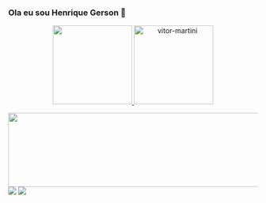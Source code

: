 ### Ola eu sou Henrique Gerson 👋
<div align="center">
  <a href="https://github.com/henricone2005">
  <img height="160em" src="https://github-readme-stats.vercel.app/api?username=henricone2005&show_icons=true&theme=gruvbox&include_all_commits=true&count_private=true"/>
  <img height="160em" src="https://github-readme-streak-stats.herokuapp.com/?user=henricone2005&theme=gruvbox" alt="vitor-martini" /></p>
  <img height="150em" width="3000em" src="https://github-readme-stats.vercel.app/api/top-langs/?username=henricone2005&layout=compact&langs_count=7&theme=gruvbox"/>
</div>




<div> 
  <a href = "henriquegc.correia@hotmail.com"><img src="https://img.shields.io/badge/Microsoft_Outlook-0078D4?style=for-the-badge&logo=microsoft-outlook&logoColor=white" target="_blank"></a>
  <a href="https://www.linkedin.com/in/henrique-correia-b9b615204/" target="_blank"><img src="https://img.shields.io/badge/-LinkedIn-%230077B5?style=for-the-badge&logo=linkedin&logoColor=white" target="_blank"></a> 
</div>
